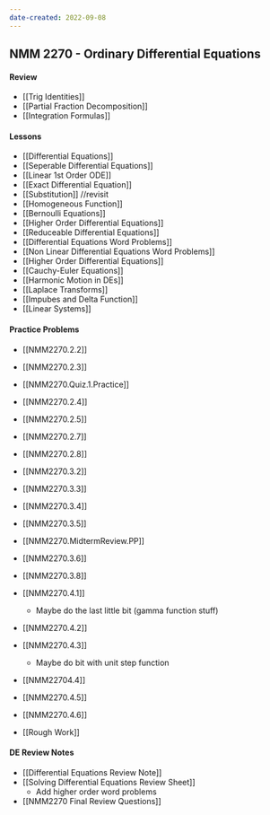 ```yaml
---
date-created: 2022-09-08
---
```

## NMM 2270 - Ordinary Differential Equations
#### Review
- [[Trig Identities]]
- [[Partial Fraction Decomposition]]
- [[Integration Formulas]]

#### Lessons
- [[Differential Equations]]
- [[Seperable Differential Equations]]
- [[Linear 1st Order ODE]]
- [[Exact Differential Equation]]
- [[Substitution]] //revisit
- [[Homogeneous Function]]
- [[Bernoulli Equations]] 
- [[Higher Order Differential Equations]]
- [[Reduceable Differential Equations]]
- [[Differential Equations Word Problems]]
- [[Non Linear Differential Equations Word Problems]]
- [[Higher Order Differential Equations]]
- [[Cauchy-Euler Equations]]
- [[Harmonic Motion in DEs]]
- [[Laplace Transforms]]
- [[Impubes and Delta Function]]
- [[Linear Systems]]
#### Practice Problems
- [[NMM2270.2.2]]
- [[NMM2270.2.3]]
- [[NMM2270.Quiz.1.Practice]]
- [[NMM2270.2.4]]
- [[NMM2270.2.5]] 
- [[NMM2270.2.7]]
- [[NMM2270.2.8]]
- [[NMM2270.3.2]]
- [[NMM2270.3.3]]
- [[NMM2270.3.4]]
- [[NMM2270.3.5]]
- [[NMM2270.MidtermReview.PP]]
- [[NMM2270.3.6]]
- [[NMM2270.3.8]]
- [[NMM2270.4.1]]
	- Maybe do the last little bit (gamma function stuff)
- [[NMM2270.4.2]]
- [[NMM2270.4.3]]
	- Maybe do bit with unit step function
- [[NMM22704.4]]
- [[NMM2270.4.5]]
- [[NMM2270.4.6]]

- [[Rough Work]]
#### DE Review Notes
- [[Differential Equations Review Note]]
- [[Solving Differential Equations Review Sheet]]
	- Add higher order word problems
- [[NMM2270 Final Review Questions]]


